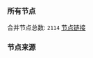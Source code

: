 ### 所有节点
合并节点总数: `2114`
[节点链接](https://raw.githubusercontent.com/rzhy1/11/master/sub/sub_merge_base64.txt)

### 节点来源